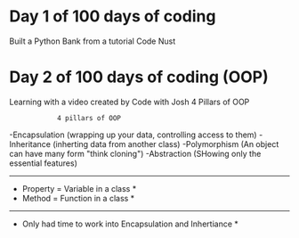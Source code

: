 # Day 1 of 100 days of coding 

Built a Python Bank from a tutorial Code Nust


# Day 2 of 100 days of coding (OOP) 

Learning with a video created by Code with Josh 4 Pillars of OOP

                4 pillars of OOP

-Encapsulation   (wrapping up your data, controlling access to them)
-Inheritance     (inherting data from another class)
-Polymorphism    (An object can have many form "think cloning")
-Abstraction     (SHowing only the essential features)

**********************************
* Property = Variable in a class *
* Method = Function in a class   *
**********************************

* Only had time to work into Encapsulation and Inhertiance *

